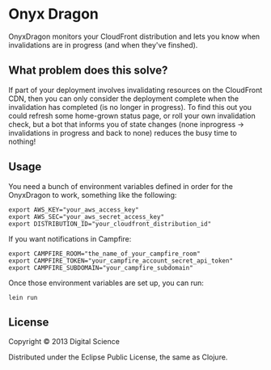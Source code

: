 # Onyx Dragon

OnyxDragon monitors your CloudFront distribution and lets you know when
invalidations are in progress (and when they've finshed).

## What problem does this solve?

If part of your deployment involves invalidating resources on the CloudFront
CDN, then you can only consider the deployment complete when the invalidation
has completed (is no longer in progress). To find this out you could refresh
some home-grown status page, or roll your own invalidation check, but a bot that
informs you of state changes (none inprogress -> invalidations in progress and
back to none) reduces the busy time to nothing!

## Usage

You need a bunch of environment variables defined in order for the OnyxDragon to 
work, something like the following:

    export AWS_KEY="your_aws_access_key"
    export AWS_SEC="your_aws_secret_access_key"
    export DISTRIBUTION_ID="your_cloudfront_distribution_id"

If you want notifications in Campfire:

    export CAMPFIRE_ROOM="the_name_of_your_campfire_room"
    export CAMPFIRE_TOKEN="your_campfire_account_secret_api_token"
    export CAMPFIRE_SUBDOMAIN="your_campfire_subdomain"

Once those environment variables are set up, you can run:

    lein run

## License

Copyright © 2013 Digital Science

Distributed under the Eclipse Public License, the same as Clojure.
